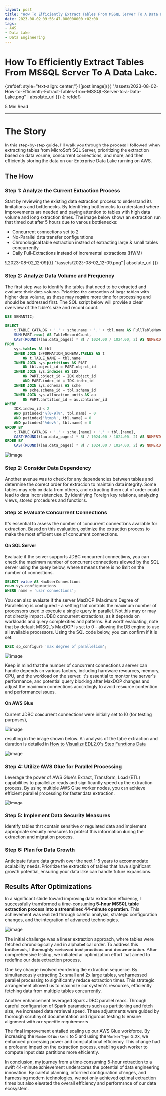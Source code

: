 ```yaml
---
layout: post
title: "How To Efficiently Extract Tables From MSSQL Server To A Data Lake"
date: 2023-08-02 09:56:47.000000000 +02:00
tags:
- AWS
- Data Lake
- Data Engineering
---
```

# How To Efficiently Extract Tables From MSSQL Server To A Data Lake.

{:refdef: style="text-align: center;"}
![post image]({{ "/assets/2023-08-02-How-to-Efficiently-Extract-Tables-from-MSSQL-Server-to-a-Data-Lake.png" | absolute_url }})
{: refdef}

5 Min Read

---

# The Story

In this step-by-step guide, I'll walk you through the process I followed when extracting tables from MicroSoft SQL Server, prioritizing the extraction based on data volume, concurrent connections, and more, and then efficiently storing the data on our Enterprise Data Lake running on AWS.

## The How

### Step 1: Analyze the Current Extraction Process

Start by reviewing the existing data extraction process to understand its limitations and bottlenecks. By Identifying bottlenecks to understand where improvements are needed and paying attention to tables with high data volume and long extraction times. The image below shows an extraction run that timed out after 5 hours due to various bottlenecks:

* Concurrent connections set to 2
* No-Parallel data transfer configurations
* Chronological table extraction instead of extracting large & small tables concurrently
* Daily Full-Extractions instead of incremental extractions (HWM)

![2023-08-02_12-09]({{ "/assets/2023-08-02_12-09.png" | absolute_url }})

### Step 2: Analyze Data Volume and Frequency

The first step was to identify the tables that need to be extracted and evaluate their data volume. Prioritize the extraction of large tables with higher data volume, as these may require more time for processing and should be addressed first. The SQL script below will provide a clear overview of the table's size and record count.

```sql
USE SEMANTIC;

SELECT
	t.TABLE_CATALOG + '.' + sche.name + '.' + tbl.name AS FullTableName,
	SUM(PART.rows) AS TableRecordCount,
	CAST(ROUND(((au.data_pages) * 8) / 1024.00 / 1024.00, 2) AS NUMERIC(36, 2)) AS TotalSpaceGB
FROM
	sys.tables AS tbl
	INNER JOIN INFORMATION_SCHEMA.TABLES AS t
		ON t.TABLE_NAME = tbl.name
	INNER JOIN sys.partitions AS PART
		ON tbl.object_id = PART.object_id
	INNER JOIN sys.indexes AS IDX
		ON PART.object_id = IDX.object_id
		AND PART.index_id = IDX.index_id
	INNER JOIN sys.schemas AS sche
		ON sche.schema_id = tbl.schema_id
	INNER JOIN sys.allocation_units AS au
		ON PART.partition_id = au.container_id
WHERE
	IDX.index_id < 2
	AND patindex('%[0-9]%', tbl.name) = 0
	AND patindex('%tmp%', tbl.name) = 0
	AND patindex('%dev%', tbl.name) = 0
GROUP BY
	t.TABLE_CATALOG + '.' + sche.[name] + '.' + tbl.[name],
	CAST(ROUND(((au.data_pages) * 8) / 1024.00 / 1024.00, 2) AS NUMERIC(36, 2))
ORDER BY
	CAST(ROUND(((au.data_pages) * 8) / 1024.00 / 1024.00, 2) AS NUMERIC(36, 2)) DESC;
```

![image](https://github.com/mmphego/mmphego.github.io/assets/7910856/f48edf86-8995-4b54-b119-359dc0b0b868)


### Step 2: Consider Data Dependency
Another avenue was to check for any dependencies between tables and determine the correct order for extraction to maintain data integrity. Some tables may rely on data from others, and extracting them out of order could lead to data inconsistencies. By identifying Foreign key relations, analyzing views, stored procedures and functions.

### Step 3: Evaluate Concurrent Connections
It's essential to assess the number of concurrent connections available for extraction. Based on this evaluation, optimize the extraction process to make the most efficient use of concurrent connections.

#### On SQL Server
Evaluate if the server supports JDBC concurrent connections, you can check the maximum number of concurrent connections allowed by the SQL server using the query below, where `0` means there is no limit on the number of connections.


```sql
SELECT value AS MaxUserConnections
FROM sys.configurations
WHERE name = 'user connections';
```

You can also evaluate if the server MaxDOP (Maximum Degree of Parallelism) is configured - a setting that controls the maximum number of processors used to execute a single query in parallel. Not this may or may not directly impact JDBC concurrent extractions, as it depends on workloads and query complexities and patterns. But worth evaluating, note that by default MSSQL’s MaxDOP is set to 0 - allowing the DB engine to use all available processors. Using the SQL code below, you can confirm if it is set.

```sql
EXEC sp_configure 'max degree of parallelism';
```

![image](https://github.com/mmphego/mmphego.github.io/assets/7910856/4b0cb113-e69c-4266-8fe8-1520a0968806)

Keep in mind that the number of concurrent connections a server can handle depends on various factors, including hardware resources, memory, CPU, and the workload on the server. It's essential to monitor the server's performance, and potential query blocking after MaxDOP changes and adjust the maximum connections accordingly to avoid resource contention and performance issues.

#### On AWS Glue
Current JDBC concurrent connections were initially set to 10 (for testing purposes),

![image](https://github.com/mmphego/mmphego.github.io/assets/7910856/cd64838e-7da7-41cf-b690-986c477d2c0a)

resulting in the image shown below.  An analysis of the table extraction and duration is detailed in [How to Visualize EDL2.0's Step Functions Data]()

![image](https://github.com/mmphego/mmphego.github.io/assets/7910856/d558b1c1-5df7-40f6-a415-9ce26d7a8a5a)

### Step 4: Utilize AWS Glue for Parallel Processing

Leverage the power of AWS Glue's Extract, Transform, Load (ETL) capabilities to parallelize reads and significantly speed up the extraction process. By using multiple AWS Glue worker nodes, you can achieve efficient parallel processing for faster data extraction.

![image](https://github.com/mmphego/mmphego.github.io/assets/7910856/723e662d-4c6e-46d2-a8ee-5820aea110f4)


### Step 5: Implement Data Security Measures
Identify tables that contain sensitive or regulated data and implement appropriate security measures to protect this information during the extraction and migration process.

### Step 6: Plan for Data Growth
Anticipate future data growth over the next 1-5 years to accommodate scalability needs. Prioritize the extraction of tables that have significant growth potential, ensuring your data lake can handle future expansions.

## Results After Optimizations

In a significant stride toward improving data extraction efficiency, I successfully transformed a time-consuming **5-hour MSSQL table extraction process into a streamlined 44-minute operation**. This achievement was realized through careful analysis, strategic configuration changes, and the integration of advanced technologies.

![image](https://github.com/mmphego/mmphego.github.io/assets/7910856/2ef93961-b902-4236-a440-735e72ad1948)

The initial challenge was a linear extraction approach, where tables were fetched chronologically and in alphabetical order. To address this bottleneck, I thoroughly reviewed best practices and documentation. After comprehensive testing, we initiated an optimization effort that aimed to redefine our data extraction process.

One key change involved reordering the extraction sequence. By simultaneously extracting 3x small and 2x large tables, we harnessed parallel processing to significantly reduce extraction times. This strategic arrangement allowed us to maximize our system's resources, efficiently fetching data from multiple tables concurrently.

Another enhancement leveraged Spark JDBC parallel reads. Through careful configuration of Spark parameters such as partitioning and fetch size, we increased data retrieval speed. These adjustments were guided by thorough scrutiny of documentation and rigorous testing to ensure alignment with our specific requirements.

The final improvement entailed scaling up our AWS Glue workforce. By increasing the `NumberOfWorkers` to 5 and using the `WorkerType`  `G.2X`, we enhanced processing power and computational efficiency. This change had a profound impact on the extraction process, enabling each worker to compute input data partitions more efficiently.

In conclusion, my journey from a time-consuming 5-hour extraction to a swift 44-minute achievement underscores the potential of data engineering innovation. By careful planning, informed configuration changes, and harnessing modern technologies, we not only achieved optimal extraction times but also elevated the overall efficiency and performance of our data ecosystem.
